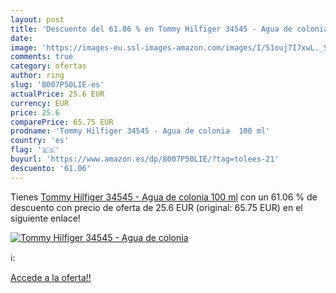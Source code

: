 ```yaml
---
layout: post
title: 'Descuento del 61.06 % en Tommy Hilfiger 34545 - Agua de colonia  '
date: 
image: 'https://images-eu.ssl-images-amazon.com/images/I/51ouj7I7xwL._SL200_.jpg'
comments: true
category: ofertas
author: ring
slug: 'B007P50LIE-es'
actualPrice: 25.6 EUR
currency: EUR
price: 25.6
comparePrice: 65.75 EUR
prodname: 'Tommy Hilfiger 34545 - Agua de colonia  100 ml'
country: 'es'
flag: '🇪🇸'
buyurl: 'https://www.amazon.es/dp/B007P50LIE/?tag=tolees-21'
descuento: '61.06'
---
```


Tienes [Tommy Hilfiger 34545 - Agua de colonia  100 ml](https://www.amazon.es/dp/B007P50LIE/?tag=tolees-21) con un 61.06 % de descuento con precio de oferta de 25.6 EUR (original: 65.75 EUR) en el siguiente enlace!

[![Tommy Hilfiger 34545 - Agua de colonia  ](https://images-eu.ssl-images-amazon.com/images/I/51ouj7I7xwL._SL200_.jpg)](https://www.amazon.es/dp/B007P50LIE/?tag=tolees-21)

ℹ️:


[Accede a la oferta!!](https://www.amazon.es/dp/B007P50LIE/?tag=tolees-21)
